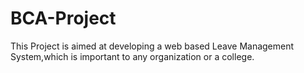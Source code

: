 # BCA-Project
This Project is aimed at developing a web based Leave Management System,which is important to any organization or a college.
